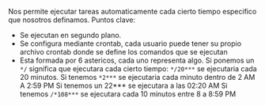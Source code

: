 Nos permite ejecutar tareas automaticamente cada cierto tiempo especifico que nosotros definamos.
Puntos clave:
- Se ejecutan en segundo plano.
- Se configura mediante crontab, cada usuario puede tener su propio archivo crontab donde se define los comandos que se ejecutan
- Esta formada por 6 astericos, cada uno representa algo.
Si ponemos un `*/` significa que ejecutara cada cierto tiempo:
`*/20***` se ejecutaria cada 20 minutos.
Si tenemos `*2***` se ejecutaria cada minuto dentro de 2 AM A 2:59 PM
Si tenemos un 22*** se ejecutara a las 02:20 AM
Si tenemos `/*108***` se ejecutara cada 10 minutos entre 8 a 8:59 PM 
